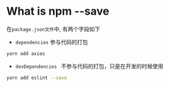 # What is npm --save

在`package.json文件`中, 有两个字段如下

- `dependencies`  参与代码的打包

```sh
yarn add axios
```

- `devDependencies ` 不参与代码的打包，只是在开发的时候使用

```sh
yarn add eslint --save
```


